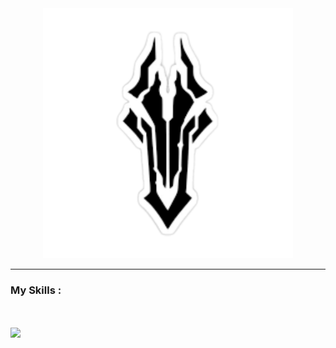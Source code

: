 <div align='center'>
  <img src='./logoimag.png' height='400'/>
  
  
  
</div>
<hr/>
  <h3>My Skills :</h3>
  <br/>
  <br/>
  <img src='https://skillicons.dev/icons?i=html,css,sass,bootstrap,tailwind,js,react,redux,materialui,nextjs,vite,git,github,wordpress'/>

